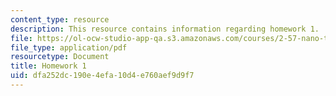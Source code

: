 ```yaml
---
content_type: resource
description: This resource contains information regarding homework 1.
file: https://ol-ocw-studio-app-qa.s3.amazonaws.com/courses/2-57-nano-to-macro-transport-processes-spring-2012/dfa252dc190e4efa10d4e760aef9d9f7_MIT2_57S12_hw_1.pdf
file_type: application/pdf
resourcetype: Document
title: Homework 1
uid: dfa252dc-190e-4efa-10d4-e760aef9d9f7
---
```

